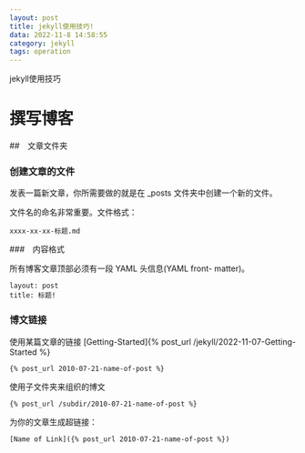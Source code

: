 ```yaml
---
layout: post
title: jekyll使用技巧!
data: 2022-11-8 14:58:55
category: jekyll
tags: operation
---
```


jekyll使用技巧

# 撰写博客

##　文章文件夹

### 创建文章的文件

发表一篇新文章，你所需要做的就是在 _posts 文件夹中创建一个新的文件。

文件名的命名非常重要。文件格式：
```
xxxx-xx-xx-标题.md
```
###　内容格式

所有博客文章顶部必须有一段 YAML 头信息(YAML front- matter)。

```
layout: post
title: 标题!
```

### 博文链接

使用某篇文章的链接 [Getting-Started]{% post_url /jekyll/2022-11-07-Getting-Started %}
```
{% post_url 2010-07-21-name-of-post %}
``` 
使用子文件夹来组织的博文
```
{% post_url /subdir/2010-07-21-name-of-post %}
``` 
为你的文章生成超链接：
```
[Name of Link]({% post_url 2010-07-21-name-of-post %})
```
